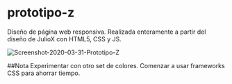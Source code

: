 # prototipo-z

Diseño de página web responsiva. Realizada enteramente a partir del diseño de JulioX con HTML5, CSS y JS.


<img src="https://i.ibb.co/D8LLVpC/Screenshot-2020-03-31-Prototipo-Z.png" alt="Screenshot-2020-03-31-Prototipo-Z" border="0">


##Nota
Experimentar con otro set de colores.
Comenzar a usar frameworks CSS para ahorrar tiempo.

